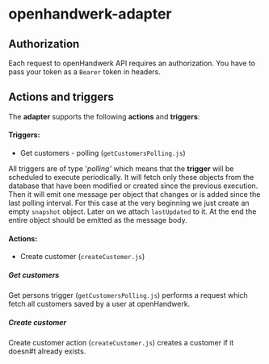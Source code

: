 # openhandwerk-adapter

## Authorization
Each request to openHandwerk API requires an authorization. You have to pass your token as a `Bearer` token in headers.


## Actions and triggers
The **adapter** supports the following **actions** and **triggers**:

#### Triggers:
  - Get customers - polling (```getCustomersPolling.js```)

  All triggers are of type '*polling'* which means that the **trigger** will be scheduled to execute periodically. It will fetch only these objects from the database that have been modified or created since the previous execution. Then it will emit one message per object that changes or is added since the last polling interval. For this case at the very beginning we just create an empty `snapshot` object. Later on we attach ``lastUpdated`` to it. At the end the entire object should be emitted as the message body.

#### Actions:
  - Create customer (```createCustomer.js```)

##### Get customers

Get persons trigger (```getCustomersPolling.js```) performs a request which fetch all customers saved by a user at openHandwerk.

##### Create customer

Create customer action (``createCustomer.js``) creates a customer if it doesn#t already exists.
